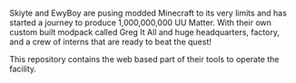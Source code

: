 Skiyte and EwyBoy are pusing modded Minecraft to its very limits and has started a journey to produce 1,000,000,000 UU Matter. With their own custom built modpack called Greg It All and huge headquarters, factory, and a crew of interns that are ready to beat the quest!

This repository contains the web based part of their tools to operate the facility.
